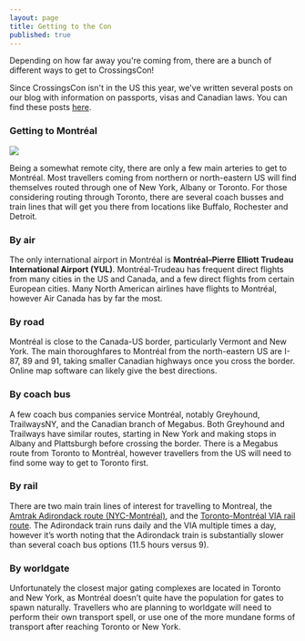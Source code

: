 ```yaml
---
layout: page
title: Getting to the Con
published: true
---
```


Depending on how far away you're coming from, there are a bunch of different ways to get to CrossingsCon!

Since CrossingsCon isn't in the US this year, we've written several posts on our blog with information on passports, visas and Canadian laws. You can find these posts [here](http://blog.crossingscon.org/tagged/getting2crossingscon).

### Getting to Montréal

<img src="{{site.baseurl}}/images/montreal.jpg"/>

Being a somewhat remote city, there are only a few main arteries to get to Montréal. Most travellers coming from northern or north-eastern US will find themselves routed through one of New York, Albany or Toronto. For those considering routing through Toronto, there are several coach busses and train lines that will get you there from locations like Buffalo, Rochester and Detroit.

### By air
The only international airport in Montréal is **Montréal–Pierre Elliott Trudeau International Airport (YUL)**. Montréal-Trudeau has frequent direct flights from many cities in the US and Canada, and a few direct flights from certain European cities. Many North American airlines have flights to Montréal, however Air Canada has by far the most.

### By road
Montréal is close to the Canada-US border, particularly Vermont and New York. The main thoroughfares to Montréal from the north-eastern US are I-87, 89 and 91, taking smaller Canadian highways once you cross the border. Online map software can likely give the best directions.

### By coach bus
A few coach bus companies service Montréal, notably Greyhound, TrailwaysNY, and the Canadian branch of Megabus. Both Greyhound and Trailways have similar routes, starting in New York and making stops in Albany and Plattsburgh before crossing the border. There is a Megabus route from Toronto to Montréal, however travellers from the US will need to find some way to get to Toronto first.

### By rail
There are two main train lines of interest for travelling to Montreal, the [Amtrak Adirondack route (NYC-Montréal)](https://www.amtrak.com/routes/adirondack-train.html), and the [Toronto-Montréal VIA rail route](https://www.viarail.ca/en/explore-our-destinations/trains/ontario-and-quebec/toronto-montreal). The Adirondack train runs daily and the VIA multiple times a day, however it’s worth noting that the Adirondack train is substantially slower than several coach bus options (11.5 hours versus 9).

### By worldgate
Unfortunately the closest major gating complexes are located in Toronto and New York, as Montréal doesn’t quite have the population for gates to spawn naturally. Travellers who are planning to worldgate will need to perform their own transport spell, or use one of the more mundane forms of transport after reaching Toronto or New York.
